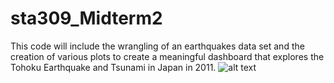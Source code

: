# sta309_Midterm2
This code will include the wrangling of an earthquakes data set and the creation of various plots to create a meaningful dashboard that explores the Tohoku Earthquake and Tsunami in Japan in 2011.
![alt text](https://github.com/[c-smith77]/[sta309_Midterm2]/blob/[TohokuDashboard.png]/image.jpg?raw=true)

